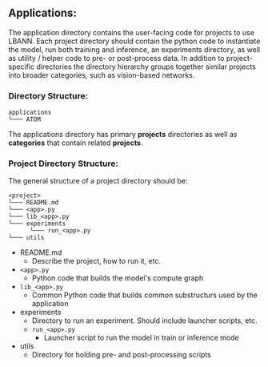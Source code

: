## Applications:

The application directory contains the user-facing code for projects
to use LBANN.  Each project directory should contain the python code
to instantiate the model, run both training and inference, an
experiments directory, as well as utility / helper code to pre- or
post-process data.  In addition to project-specific directories the
directory hierarchy groups together similar projects into broader
categories, such as vision-based networks.

### Directory Structure:

```
applications
└─── ATOM
```

The applications directory has primary __projects__ directories as well
as __categories__ that contain related __projects__.

### Project Directory Structure:

The general structure of a project directory should be:

```
<project>
└─── README.md
└─── <app>.py
└─── lib_<app>.py
└─── experiments
      └─── run_<app>.py
└─── utils

```

* README.md
  * Describe the project, how to run it, etc.
* `<app>.py`
  * Python code that builds the model's compute graph
* `lib_<app>.py`
  * Common Python code that builds common substructurs used by the
    application
* experiments
  * Directory to run an experiment.  Should include launcher scripts,
    etc.
  * `run_<app>.py`
    * Launcher script to run the model in train or inference mode
* utils
  * Directory for holding pre- and post-processing scripts
